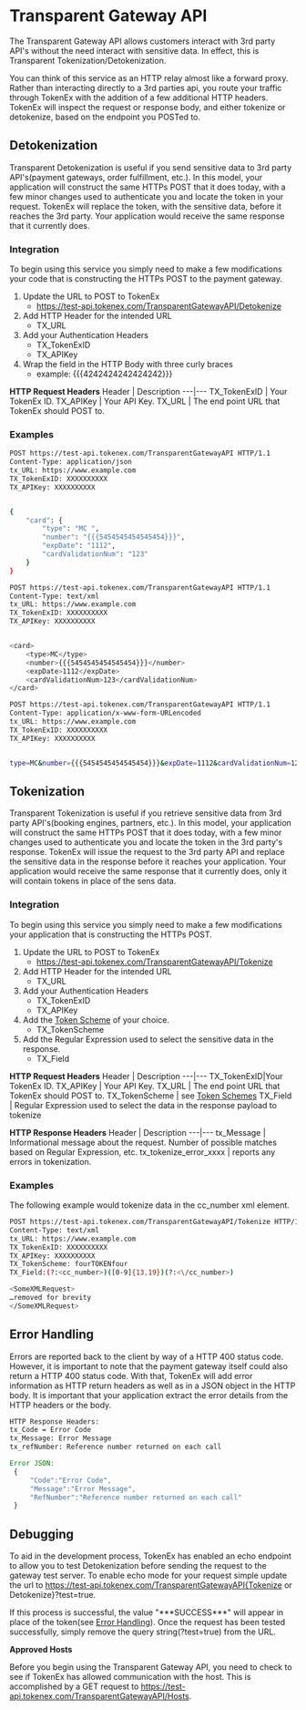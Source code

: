 
# Transparent Gateway API

The Transparent Gateway API allows customers interact with 3rd party API's without the need interact with sensitive data. In effect, this is Transparent Tokenization/Detokenization. 

You can think of this service as an HTTP relay almost like a forward proxy. Rather than interacting directly to a 3rd parties api, you route your traffic through TokenEx with the addition of a few additional HTTP headers. TokenEx will inspect the request or response body, and either tokenize or detokenize, based on the endpoint you POSTed to. 

## Detokenization

 Transparent Detokenization is useful if you send sensitive data to 3rd party API's(payment gateways, order fulfillment, etc.). In this model, your application will construct the same HTTPs POST that it does today, with a few minor changes used to authenticate you and locate the token in your request. TokenEx will replace the token, with the sensitive data, before it reaches the 3rd party. Your application would receive the same response that it currently does.

### Integration
To begin using this service you simply need to make a few modifications your code that is constructing the HTTPs POST to the payment gateway.


1. Update the URL to POST to TokenEx
	* https://test-api.tokenex.com/TransparentGatewayAPI/Detokenize
2. Add HTTP Header for the intended URL
	* TX_URL 
3. Add your Authentication Headers
	* TX_TokenExID
	* TX_APIKey 
4. Wrap the field in the HTTP Body with three curly braces
	* example: {{{4242424242424242}}}
	
**HTTP Request Headers**
Header | Description
---|---
TX_TokenExID | Your TokenEx ID.
TX_APIKey | Your API Key.
TX_URL | The end point URL that TokenEx should POST to.



### Examples

```bash
POST https://test-api.tokenex.com/TransparentGatewayAPI HTTP/1.1
Content-Type: application/json
tx_URL: https://www.example.com
TX_TokenExID: XXXXXXXXXX
TX_APIKey: XXXXXXXXXX


{
	"card": {
		"type": "MC ",
		"number": "{{{5454545454545454}}}",
		"expDate": "1112",
		"cardValidationNum": "123"
	}
}
```

```bash
POST https://test-api.tokenex.com/TransparentGatewayAPI HTTP/1.1
Content-Type: text/xml
tx_URL: https://www.example.com
TX_TokenExID: XXXXXXXXXX
TX_APIKey: XXXXXXXXXX


<card>
	<type>MC</type>
	<number>{{{5454545454545454}}}</number>
	<expDate>1112</expDate>
	<cardValidationNum>123</cardValidationNum>
</card>
```

```bash
POST https://test-api.tokenex.com/TransparentGatewayAPI HTTP/1.1
Content-Type: application/x-www-form-URLencoded
tx_URL: https://www.example.com
TX_TokenExID: XXXXXXXXXX
TX_APIKey: XXXXXXXXXX


type=MC&number={{{5454545454545454}}}&expDate=1112&cardValidationNum=123
```

## Tokenization

Transparent Tokenization is useful if you retrieve sensitive data from 3rd party API's(booking engines, partners, etc.). In this model, your application will construct the same HTTPs POST that it does today, with a few minor changes used to authenticate you and locate the token in the 3rd party's response. TokenEx will issue the request to the 3rd party API and replace the sensitive data in the response before it reaches your application. Your application would receive the same response that it currently does, only it will contain tokens in place of the sens data.

### Integration
To begin using this service you simply need to make a few modifications your application that is constructing the HTTPs POST.


1. Update the URL to POST to TokenEx
	* https://test-api.tokenex.com/TransparentGatewayAPI/Tokenize
2. Add HTTP Header for the intended URL
	* TX_URL 
3. Add your Authentication Headers
	* TX_TokenExID
	* TX_APIKey 
4. Add the [Token Scheme][ts] of your choice.
	* TX_TokenScheme
5. Add the Regular Expression used to select the sensitive data in the response.
	* TX_Field
	
**HTTP Request Headers**
Header | Description
---|---
TX_TokenExID|Your TokenEx ID.
TX_APIKey | Your API Key.
TX_URL | The end point URL that TokenEx should POST to. 
TX_TokenScheme | see  [Token Schemes][ts]
TX_Field | Regular Expression used to select the data in the response payload to tokenize

**HTTP Response Headers**
Header | Description
---|---
tx_Message | Informational message about the request. Number of possible matches based on Regular Expression, etc.
tx_tokenize_error_xxxx | reports any errors in tokenization.


### Examples

The following example would tokenize data in the cc_number xml element.

```bash
POST https://test-api.tokenex.com/TransparentGatewayAPI/Tokenize HTTP/1.1
Content-Type: text/xml
tx_URL: https://www.example.com
TX_TokenExID: XXXXXXXXXX
TX_APIKey: XXXXXXXXXX
TX_TokenScheme: fourTOKENfour
TX_Field:(?:<cc_number>)([0-9]{13,19})(?:<\/cc_number>)

<SomeXMLRequest>
…removed for brevity
</SomeXMLRequest>


```

## Error Handling

Errors are reported back to the client by way of a HTTP 400 status code. However, it is important to note that the payment gateway itself could also return a HTTP 400 status code. With that, TokenEx will add error information as HTTP return headers as well as in a JSON object in the HTTP body. It is important that your application extract the error details from the HTTP headers or the body.

 
```bash
HTTP Response Headers:
tx_Code = Error Code
tx_Message: Error Message
tx_refNumber: Reference number returned on each call
```

``` javascript
Error JSON:
 {
	 "Code":"Error Code",
	 "Message":"Error Message",
	 "RefNumber":"Reference number returned on each call"
 }
```

## Debugging

To aid in the development process, TokenEx has enabled an echo endpoint to allow you to test Detokenization before sending the request to the gateway test server. To enable echo mode for your request simple update the url to https://test-api.tokenex.com/TransparentGatewayAPI{Tokenize or Detokenize}?test=true. 

If this process is successful, the value "\*\*\*SUCCESS\*\*\*" will appear in place of the token(see [Error Handling][tgapiError]). Once the request has been tested successfully, simply remove the query string(?test=true) from the URL.

**Approved Hosts**

Before you begin using the Transparent Gateway API, you need to check to see if TokenEx has allowed communication with the host. This is accomplished by a GET request to https://test-api.tokenex.com/TransparentGatewayAPI/Hosts. 


[portal]: #appendix-customer-portal
[tgapiError]: #transparent-gateway-api-error-handling
[ts]: #appendix-token-schemes